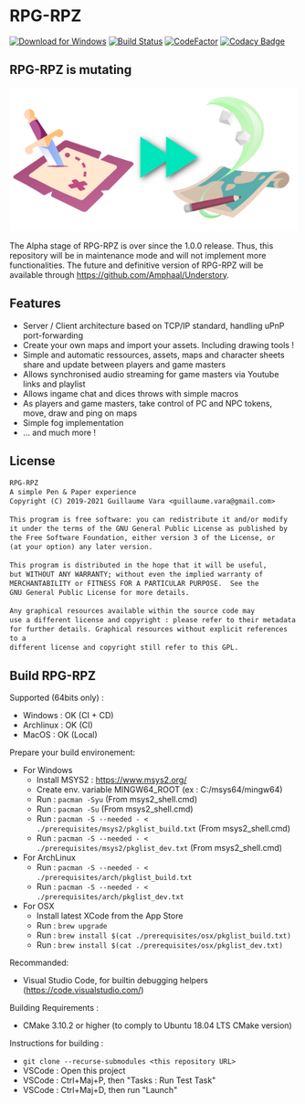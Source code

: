 # RPG-RPZ

[![Download for Windows](https://api.bintray.com/packages/amphaal/rpgrpz/install-packages/images/download.svg)](https://dl.bintray.com/amphaal/rpgrpz/RPGRPZ-latest-win64.exe)
[![Build Status](http://zonme.to2x.ovh:8090/buildStatus/icon?job=rpgrpz%2Fmaster)](http://zonme.to2x.ovh:8090/job/rpgrpz/job/master/)
[![CodeFactor](https://www.codefactor.io/repository/github/amphaal/rpgrpz/badge/master)](https://www.codefactor.io/repository/github/amphaal/rpgrpz/overview/master)
[![Codacy Badge](https://api.codacy.com/project/badge/Grade/f538689970114dcabc56a64124ee0f12)](https://app.codacy.com/manual/Amphaal/rpgrpz?utm_source=github.com&utm_medium=referral&utm_content=Amphaal/rpgrpz&utm_campaign=Badge_Grade_Dashboard)

## RPG-RPZ is mutating
![Build Status](https://github.com/Amphaal/rpgrpz/blob/master/resources/transition.png)

The Alpha stage of RPG-RPZ is over since the 1.0.0 release. Thus, this repository will be in maintenance mode and will not implement more functionalities. The future and definitive version of RPG-RPZ will be available through https://github.com/Amphaal/Understory.

## Features
- Server / Client architecture based on TCP/IP standard, handling uPnP port-forwarding
- Create your own maps and import your assets. Including drawing tools !
- Simple and automatic ressources, assets, maps and character sheets share and update between players and game masters
- Allows synchronised audio streaming for game masters via Youtube links and playlist
- Allows ingame chat and dices throws with simple macros
- As players and game masters, take control of PC and NPC tokens, move, draw and ping on maps
- Simple fog implementation
- ... and much more !

## License
    RPG-RPZ
    A simple Pen & Paper experience
    Copyright (C) 2019-2021 Guillaume Vara <guillaume.vara@gmail.com>

    This program is free software: you can redistribute it and/or modify
    it under the terms of the GNU General Public License as published by
    the Free Software Foundation, either version 3 of the License, or
    (at your option) any later version.

    This program is distributed in the hope that it will be useful,
    but WITHOUT ANY WARRANTY; without even the implied warranty of
    MERCHANTABILITY or FITNESS FOR A PARTICULAR PURPOSE.  See the
    GNU General Public License for more details.

    Any graphical resources available within the source code may
    use a different license and copyright : please refer to their metadata
    for further details. Graphical resources without explicit references to a
    different license and copyright still refer to this GPL.

## Build RPG-RPZ

Supported (64bits only) :

-   Windows : OK (CI + CD)
-   Archlinux : OK (CI)
-   MacOS : OK (Local)

Prepare your build environement:

-   For Windows
    -   Install MSYS2 : <https://www.msys2.org/>
    -   Create env. variable MINGW64_ROOT (ex : C:/msys64/mingw64)
    -   Run : `pacman -Syu` (From msys2_shell.cmd)
    -   Run : `pacman -Su` (From msys2_shell.cmd)
    -   Run : `pacman -S --needed - < ./prerequisites/msys2/pkglist_build.txt` (From msys2_shell.cmd)
    -   Run : `pacman -S --needed - < ./prerequisites/msys2/pkglist_dev.txt` (From msys2_shell.cmd)
-   For ArchLinux
    -   Run : `pacman -S --needed - < ./prerequisites/arch/pkglist_build.txt`
    -   Run : `pacman -S --needed - < ./prerequisites/arch/pkglist_dev.txt`
-   For OSX
    -   Install latest XCode from the App Store
    -   Run : `brew upgrade`
    -   Run : `brew install $(cat ./prerequisites/osx/pkglist_build.txt)`
    -   Run : `brew install $(cat ./prerequisites/osx/pkglist_dev.txt)`

Recommanded:

-   Visual Studio Code, for builtin debugging helpers (<https://code.visualstudio.com/>)

Building Requirements :

-   CMake 3.10.2 or higher (to comply to Ubuntu 18.04 LTS CMake version)

Instructions for building :

-   `git clone --recurse-submodules <this repository URL>`
-   VSCode : Open this project
-   VSCode : Ctrl+Maj+P, then "Tasks : Run Test Task"
-   VSCode : Ctrl+Maj+D, then run "Launch"
